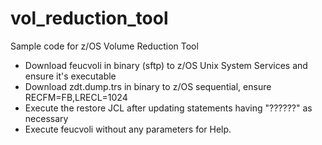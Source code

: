 # vol_reduction_tool
Sample code for z/OS Volume Reduction Tool

- Download feucvoli in binary (sftp) to z/OS Unix System Services and ensure it's executable
- Download zdt.dump.trs in binary to z/OS sequential, ensure RECFM=FB,LRECL=1024
- Execute the restore JCL after updating statements having "??????" as necessary
- Execute feucvoli without any parameters for Help.
